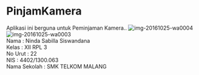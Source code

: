 # PinjamKamera
Aplikasi ini berguna untuk Peminjaman Kamera..
![img-20161025-wa0004](https://cloud.githubusercontent.com/assets/22725857/20003550/a83b57e4-a2b9-11e6-9c26-e448ae63a354.jpg)
![img-20161025-wa0003](https://cloud.githubusercontent.com/assets/22725857/20003549/a82eb93a-a2b9-11e6-8a1e-ba5128c4fd9e.jpg)
<br>Nama          : Ninda Sabilla Siswandana
<br>Kelas         : XII RPL 3
<br>No Urut       : 22
<br>NIS           : 4402/1300.063
<br>Nama Sekolah  : SMK TELKOM MALANG
